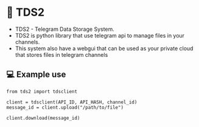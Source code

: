 # 📜 TDS2
- TDS2 - Telegram Data Storage System. 
- TDS2 is python library that use telegram api to manage files in your channels. 
- This system also have a webgui that can be used as your private cloud that stores files in telegram channels

## 💻 Example use
```
from tds2 import tdsclient

client = tdsclient(API_ID, API_HASH, channel_id)
message_id = client.upload("/path/to/file")

client.download(message_id)
```
